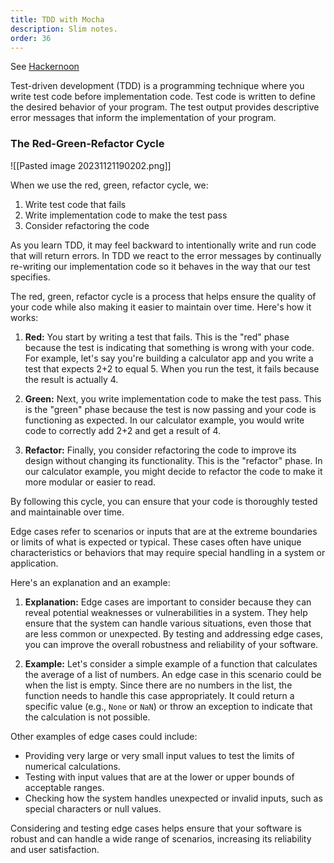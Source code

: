 ```yaml
---
title: TDD with Mocha
description: Slim notes.
order: 36
---
```


See [Hackernoon](https://hackernoon.com/introduction-to-test-driven-development-tdd-61a13bc92d92)

Test-driven development (TDD) is a programming technique where you write test code before implementation code. Test code is written to define the desired behavior of your program. The test output provides descriptive error messages that inform the implementation of your program.
### The Red-Green-Refactor Cycle

![[Pasted image 20231121190202.png]]


When we use the red, green, refactor cycle, we:

1. Write test code that fails
2. Write implementation code to make the test pass
3. Consider refactoring the code

As you learn TDD, it may feel backward to intentionally write and run code that will return errors. In TDD we react to the error messages by continually re-writing our implementation code so it behaves in the way that our test specifies.

The red, green, refactor cycle is a process that helps ensure the quality of your code while also making it easier to maintain over time. Here's how it works:

1. **Red:** You start by writing a test that fails. This is the "red" phase because the test is indicating that something is wrong with your code. For example, let's say you're building a calculator app and you write a test that expects 2+2 to equal 5. When you run the test, it fails because the result is actually 4.

2. **Green:** Next, you write implementation code to make the test pass. This is the "green" phase because the test is now passing and your code is functioning as expected. In our calculator example, you would write code to correctly add 2+2 and get a result of 4.

3. **Refactor:** Finally, you consider refactoring the code to improve its design without changing its functionality. This is the "refactor" phase. In our calculator example, you might decide to refactor the code to make it more modular or easier to read.

By following this cycle, you can ensure that your code is thoroughly tested and maintainable over time.

Edge cases refer to scenarios or inputs that are at the extreme boundaries or limits of what is expected or typical. These cases often have unique characteristics or behaviors that may require special handling in a system or application.

Here's an explanation and an example:

1. **Explanation:** Edge cases are important to consider because they can reveal potential weaknesses or vulnerabilities in a system. They help ensure that the system can handle various situations, even those that are less common or unexpected. By testing and addressing edge cases, you can improve the overall robustness and reliability of your software.

2. **Example:** Let's consider a simple example of a function that calculates the average of a list of numbers. An edge case in this scenario could be when the list is empty. Since there are no numbers in the list, the function needs to handle this case appropriately. It could return a specific value (e.g., `None` or `NaN`) or throw an exception to indicate that the calculation is not possible.

Other examples of edge cases could include:
- Providing very large or very small input values to test the limits of numerical calculations.
- Testing with input values that are at the lower or upper bounds of acceptable ranges.
- Checking how the system handles unexpected or invalid inputs, such as special characters or null values.

Considering and testing edge cases helps ensure that your software is robust and can handle a wide range of scenarios, increasing its reliability and user satisfaction.

